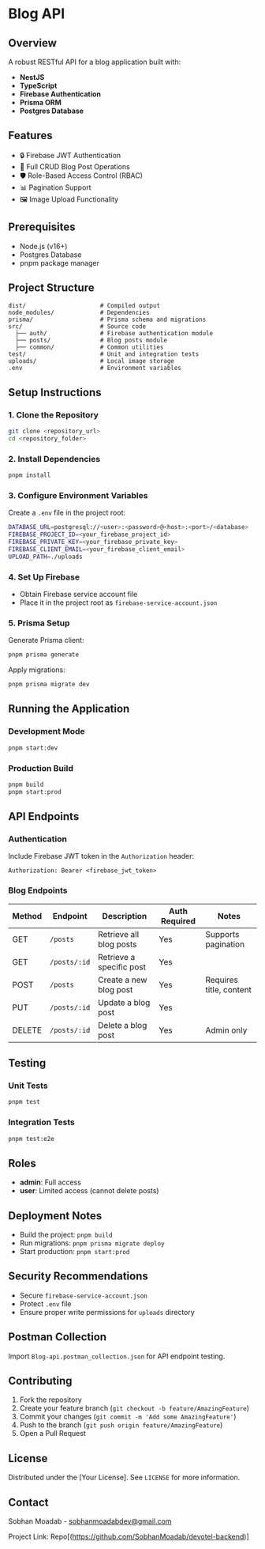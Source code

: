 # Blog API

## Overview

A robust RESTful API for a blog application built with:

- **NestJS**
- **TypeScript**
- **Firebase Authentication**
- **Prisma ORM**
- **Postgres Database**

## Features

- 🔒 Firebase JWT Authentication
- 📝 Full CRUD Blog Post Operations
- 🛡️ Role-Based Access Control (RBAC)
- 📊 Pagination Support
- 🖼️ Image Upload Functionality

## Prerequisites

- Node.js (v16+)
- Postgres Database
- pnpm package manager

## Project Structure

```
dist/                     # Compiled output
node_modules/             # Dependencies
prisma/                   # Prisma schema and migrations
src/                      # Source code
  ├── auth/               # Firebase authentication module
  ├── posts/              # Blog posts module 
  ├── common/             # Common utilities
test/                     # Unit and integration tests
uploads/                  # Local image storage
.env                      # Environment variables
```

## Setup Instructions

### 1. Clone the Repository

```bash
git clone <repository_url>
cd <repository_folder>
```

### 2. Install Dependencies

```bash
pnpm install
```

### 3. Configure Environment Variables

Create a `.env` file in the project root:

```bash
DATABASE_URL=postgresql://<user>:<password>@<host>:<port>/<database>
FIREBASE_PROJECT_ID=<your_firebase_project_id>
FIREBASE_PRIVATE_KEY=<your_firebase_private_key>
FIREBASE_CLIENT_EMAIL=<your_firebase_client_email>
UPLOAD_PATH=./uploads
```

### 4. Set Up Firebase

- Obtain Firebase service account file
- Place it in the project root as `firebase-service-account.json`

### 5. Prisma Setup

Generate Prisma client:

```bash
pnpm prisma generate
```

Apply migrations:

```bash
pnpm prisma migrate dev
```

## Running the Application

### Development Mode

```bash
pnpm start:dev
```

### Production Build

```bash
pnpm build
pnpm start:prod
```

## API Endpoints

### Authentication

Include Firebase JWT token in the `Authorization` header:

```
Authorization: Bearer <firebase_jwt_token>
```

### Blog Endpoints

| Method | Endpoint     | Description              | Auth Required | Notes                   |
| ------ | ------------ | ------------------------ | ------------- | ----------------------- |
| GET    | `/posts`     | Retrieve all blog posts  | Yes           | Supports pagination     |
| GET    | `/posts/:id` | Retrieve a specific post | Yes           |                         |
| POST   | `/posts`     | Create a new blog post   | Yes           | Requires title, content |
| PUT    | `/posts/:id` | Update a blog post       | Yes           |                         |
| DELETE | `/posts/:id` | Delete a blog post       | Yes           | Admin only              |

## Testing

### Unit Tests

```bash
pnpm test
```

### Integration Tests

```bash
pnpm test:e2e
```

## Roles

- **admin**: Full access
- **user**: Limited access (cannot delete posts)

## Deployment Notes

- Build the project: `pnpm build`
- Run migrations: `pnpm prisma migrate deploy`
- Start production: `pnpm start:prod`

## Security Recommendations

- Secure `firebase-service-account.json`
- Protect `.env` file
- Ensure proper write permissions for `uploads` directory

## Postman Collection

Import `Blog-api.postman_collection.json` for API endpoint testing.

## Contributing

1. Fork the repository
2. Create your feature branch (`git checkout -b feature/AmazingFeature`)
3. Commit your changes (`git commit -m 'Add some AmazingFeature'`)
4. Push to the branch (`git push origin feature/AmazingFeature`)
5. Open a Pull Request

## License

Distributed under the [Your License]. See `LICENSE` for more information.

## Contact

Sobhan Moadab - sobhanmoadabdev@gmail.com

Project Link:
Repo[(https://github.com/SobhanMoadab/devotel-backend)]
